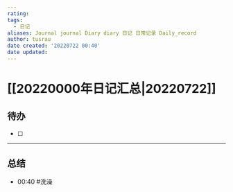 ```yaml
---
rating:
tags:
  - 日记
aliases: Journal journal Diary diary 日记 日常记录 Daily_record
author: tusrau
date created: '20220722 00:40'
date updated:
---
```


# [[20220000年日记汇总|20220722]]

## 待办

- [ ] 

---

## 总结

- 00:40 #洗澡